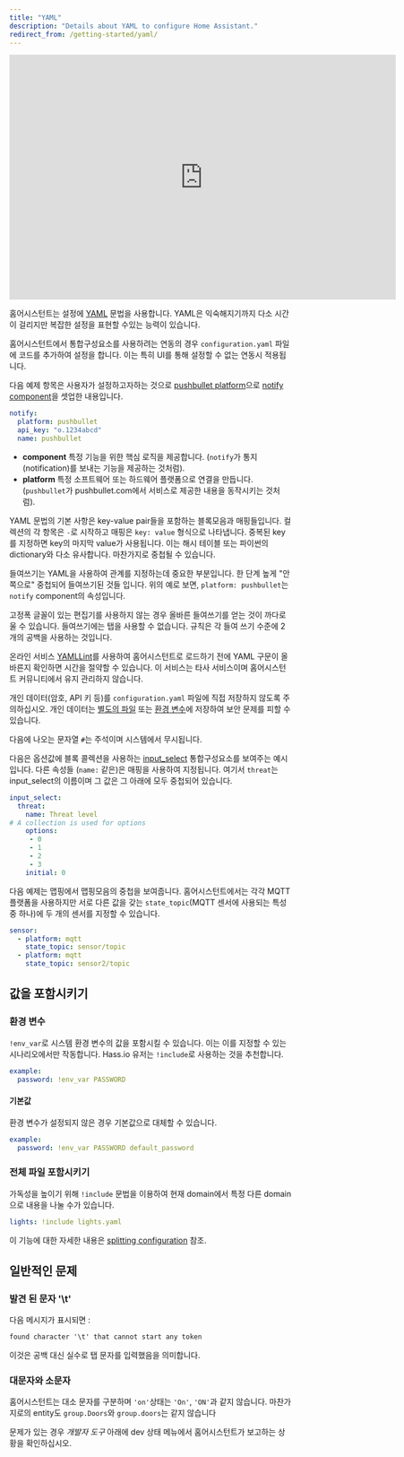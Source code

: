 ```yaml
---
title: "YAML"
description: "Details about YAML to configure Home Assistant."
redirect_from: /getting-started/yaml/
---
```


<iframe width="690" height="437" src="https://www.youtube.com/embed/cdLNKUoMc6c" frameborder="0" allow="accelerometer; autoplay; encrypted-media; gyroscope; picture-in-picture" allowfullscreen></iframe>

홈어시스턴트는 설정에 [YAML](https://yaml.org/) 문법을 사용합니다. YAML은 익숙해지기까지 다소 시간이 걸리지만 복잡한 설정을 표현할 수있는 능력이 있습니다.

홈어시스턴트에서 통합구성요소를 사용하려는 연동의 경우 `configuration.yaml` 파일에 코드를 추가하여 설정을 합니다. 이는 특히 UI를 통해 설정할 수 없는 연동시 적용됩니다. 

다음 예제 항목은 사용자가 설정하고자하는 것으로 [pushbullet platform](/integrations/pushbullet)으로 [notify component](/integrations/notify)을 셋업한 내용입니다.

```yaml
notify:
  platform: pushbullet
  api_key: "o.1234abcd"
  name: pushbullet
```

- **component** 특정 기능을 위한 핵심 로직을 제공합니다. (`notify`가 통지(notification)를 보내는 기능을 제공하는 것처럼).
- **platform** 특정 소프트웨어 또는 하드웨어 플랫폼으로 연결을 만듭니다. (`pushbullet`가 pushbullet.com에서 서비스로 제공한 내용을 동작시키는 것처럼).

YAML 문법의 기본 사항은 key-value pair들을 포함하는 블록모음과 매핑들입니다. 컬렉션의 각 항목은 `-`로 시작하고 매핑은 `key: value` 형식으로 나타냅니다. 중복된 key를 지정하면 key의 마지막 value가 사용됩니다. 이는 해시 테이블 또는 파이썬의 dictionary와 다소 유사합니다. 마찬가지로 중첩될 수 있습니다.

들여쓰기는 YAML을 사용하여 관계를 지정하는데 중요한 부분입니다. 한 단계 높게 "안쪽으로" 중첩되어 들여쓰기된 것들 입니다. 위의 예로 보면, `platform: pushbullet`는 `notify` component의 속성입니다. 

고정폭 글꼴이 있는 편집기를 사용하지 않는 경우 올바른 들여쓰기를 얻는 것이 까다로울 수 있습니다. 들여쓰기에는 탭을 사용할 수 없습니다. 규칙은 각 들여 쓰기 수준에 2개의 공백을 사용하는 것입니다.

온라인 서비스 [YAMLLint](http://www.yamllint.com/)를 사용하여 홈어시스턴트로 로드하기 전에 YAML 구문이 올바른지 확인하면 시간을 절약할 수 있습니다. 
이 서비스는 타사 서비스이며 홈어시스턴트 커뮤니티에서 유지 관리하지 않습니다.

<div class='note'>

개인 데이터(암호, API 키 등)를 `configuration.yaml` 파일에 직접 저장하지 않도록 주의하십시오. 개인 데이터는 [별도의 파일](/docs/configuration/secrets/) 또는  [환경 변수](/docs/configuration/yaml/#using-environment-variables)에 저장하여 보안 문제를 피할 수 있습니다. 
</div>

다음에 나오는 문자열 `#`는 주석이며 시스템에서 무시됩니다.

다음은 옵션값에 블록 콜렉션을 사용하는 [input_select](/integrations/input_select) 통합구성요소를 보여주는 예시입니다. 다른 속성들 (`name:` 같은)은 매핑을 사용하여 지정됩니다. 여기서 `threat`는 input_select의 이름이며 그 값은 그 아래에 모두 중첩되어 있습니다.

```yaml
input_select:
  threat:
    name: Threat level
# A collection is used for options
    options:
     - 0
     - 1
     - 2
     - 3
    initial: 0
```

다음 예제는 맵핑에서 맵핑모음의 중첩을 보여줍니다. 홈어시스턴트에서는 각각 MQTT 플랫폼을 사용하지만 서로 다른 값을 갖는 `state_topic`(MQTT 센서에 사용되는 특성중 하나)에 두 개의 센서를 지정할 수 있습니다.  

```yaml
sensor:
  - platform: mqtt
    state_topic: sensor/topic
  - platform: mqtt
    state_topic: sensor2/topic
```

## 값을 포함시키기

### 환경 변수

`!env_var`로 시스템 환경 변수의 값을 포함시킬 수 있습니다. 이는 이를 지정할 수 있는 시나리오에서만 작동합니다. Hass.io 유저는 `!include`로 사용하는 것을 추천합니다.

```yaml
example:
  password: !env_var PASSWORD
```

#### 기본값

환경 변수가 설정되지 않은 경우 기본값으로 대체할 수 있습니다.

```yaml
example:
  password: !env_var PASSWORD default_password
```

### 전체 파일 포함시키기

가독성을 높이기 위해 `!include` 문법을 이용하여 현재 domain에서 특정 다른 domain으로 내용을 나눌 수가 있습니다. 

```yaml
lights: !include lights.yaml
```

이 기능에 대한 자세한 내용은 [splitting configuration](/docs/configuration/splitting_configuration/) 참조.

## 일반적인 문제

### 발견 된 문자 '\t'

다음 메시지가 표시되면 :

```txt
found character '\t' that cannot start any token
```

이것은 공백 대신 실수로 탭 문자를 입력했음을 의미합니다.

### 대문자와 소문자

홈어시스턴트는 대소 문자를 구분하며 `'on'`상태는 `'On'`, `'ON'`과 같지 않습니다. 마찬가지로의 entity도 `group.Doors`와 `group.doors`는 같지 않습니다

문제가 있는 경우 *개발자 도구* 아래에 dev 상태 메뉴에서 홈어시스턴트가 보고하는 상황을 확인하십시오.